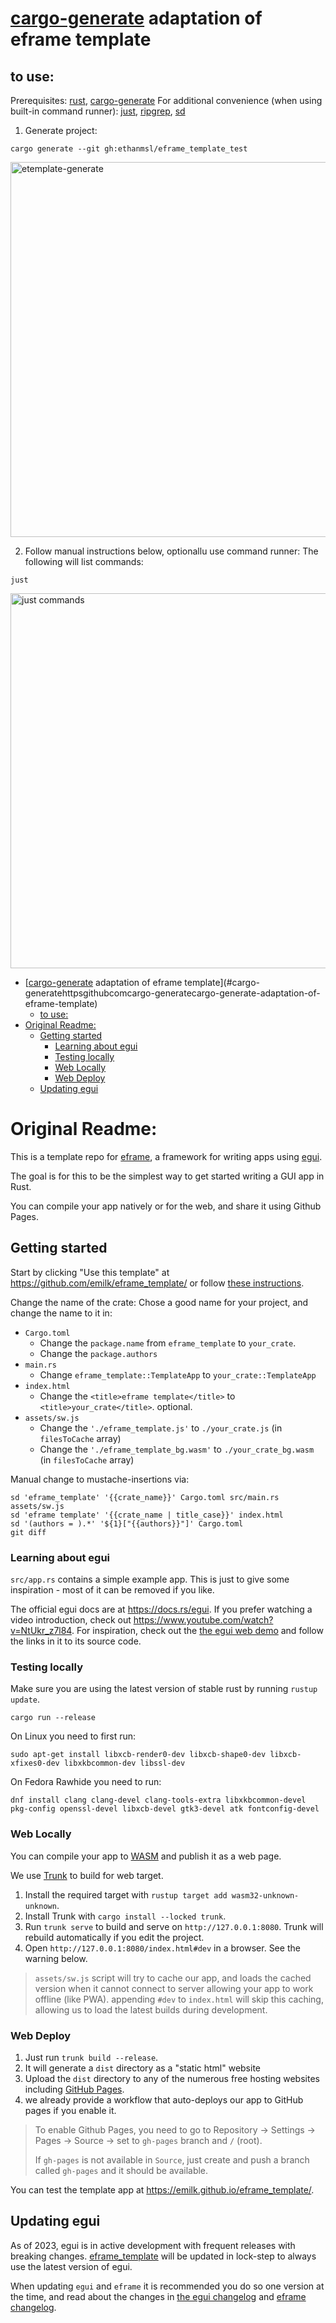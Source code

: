 # [cargo-generate](https://github.com/cargo-generate/cargo-generate) adaptation of eframe template

## to use:
Prerequisites:
[rust](https://www.rust-lang.org/tools/install), [cargo-generate](https://github.com/cargo-generate/cargo-generate)
For additional convenience (when using built-in command runner):
[just](https://github.com/casey/just), [ripgrep](https://github.com/BurntSushi/ripgrep), [sd](https://github.com/chmln/sd)

1. Generate project:
```shell
cargo generate --git gh:ethanmsl/eframe_template_test
```
<img width="600" alt="etemplate-generate" src="https://github.com/ethanmsl/eframe_template_test/assets/33399972/72b056de-feca-4d93-9394-0fc1294c5cab">

2. Follow manual instructions below, optionallu use command runner:
The following will list commands:
```shell
just
```
<img width="600" alt="just commands" src="https://github.com/ethanmsl/eframe_template_test/assets/33399972/40b9cfbe-1fec-4c9b-84d0-9b5f42028855">


<!--toc:start-->
- [[cargo-generate](https://github.com/cargo-generate/cargo-generate) adaptation of eframe template](#cargo-generatehttpsgithubcomcargo-generatecargo-generate-adaptation-of-eframe-template)
  - [to use:](#to-use)
- [Original Readme:](#original-readme)
  - [Getting started](#getting-started)
    - [Learning about egui](#learning-about-egui)
    - [Testing locally](#testing-locally)
    - [Web Locally](#web-locally)
    - [Web Deploy](#web-deploy)
  - [Updating egui](#updating-egui)
<!--toc:end-->


# Original Readme:

This is a template repo for [eframe](https://github.com/emilk/egui/tree/master/crates/eframe), a framework for writing apps using [egui](https://github.com/emilk/egui/).

The goal is for this to be the simplest way to get started writing a GUI app in Rust.

You can compile your app natively or for the web, and share it using Github Pages.

## Getting started

Start by clicking "Use this template" at https://github.com/emilk/eframe_template/ or follow [these instructions](https://docs.github.com/en/free-pro-team@latest/github/creating-cloning-and-archiving-repositories/creating-a-repository-from-a-template).

Change the name of the crate: Chose a good name for your project, and change the name to it in:
* `Cargo.toml`
    * Change the `package.name` from `eframe_template` to `your_crate`.
    * Change the `package.authors`
* `main.rs`
    * Change `eframe_template::TemplateApp` to `your_crate::TemplateApp`
* `index.html`
    * Change the `<title>eframe template</title>` to `<title>your_crate</title>`. optional.
* `assets/sw.js`
  * Change the `'./eframe_template.js'` to `./your_crate.js` (in `filesToCache` array)
  * Change the `'./eframe_template_bg.wasm'` to `./your_crate_bg.wasm` (in `filesToCache` array)

Manual change to mustache-insertions via:

```shell
sd 'eframe_template' '{{crate_name}}' Cargo.toml src/main.rs assets/sw.js
sd 'eframe template' '{{crate_name | title_case}}' index.html
sd '(authors = ).*' '${1}["{{authors}}"]' Cargo.toml
git diff
```


### Learning about egui

`src/app.rs` contains a simple example app. This is just to give some inspiration - most of it can be removed if you like.

The official egui docs are at <https://docs.rs/egui>. If you prefer watching a video introduction, check out <https://www.youtube.com/watch?v=NtUkr_z7l84>. For inspiration, check out the [the egui web demo](https://emilk.github.io/egui/index.html) and follow the links in it to its source code.

### Testing locally

Make sure you are using the latest version of stable rust by running `rustup update`.

`cargo run --release`

On Linux you need to first run:

`sudo apt-get install libxcb-render0-dev libxcb-shape0-dev libxcb-xfixes0-dev libxkbcommon-dev libssl-dev`

On Fedora Rawhide you need to run:

`dnf install clang clang-devel clang-tools-extra libxkbcommon-devel pkg-config openssl-devel libxcb-devel gtk3-devel atk fontconfig-devel`

### Web Locally

You can compile your app to [WASM](https://en.wikipedia.org/wiki/WebAssembly) and publish it as a web page.

We use [Trunk](https://trunkrs.dev/) to build for web target.
1. Install the required target with `rustup target add wasm32-unknown-unknown`.
2. Install Trunk with `cargo install --locked trunk`.
3. Run `trunk serve` to build and serve on `http://127.0.0.1:8080`. Trunk will rebuild automatically if you edit the project.
4. Open `http://127.0.0.1:8080/index.html#dev` in a browser. See the warning below.

> `assets/sw.js` script will try to cache our app, and loads the cached version when it cannot connect to server allowing your app to work offline (like PWA).
> appending `#dev` to `index.html` will skip this caching, allowing us to load the latest builds during development.

### Web Deploy
1. Just run `trunk build --release`.
2. It will generate a `dist` directory as a "static html" website
3. Upload the `dist` directory to any of the numerous free hosting websites including [GitHub Pages](https://docs.github.com/en/free-pro-team@latest/github/working-with-github-pages/configuring-a-publishing-source-for-your-github-pages-site).
4. we already provide a workflow that auto-deploys our app to GitHub pages if you enable it.
> To enable Github Pages, you need to go to Repository -> Settings -> Pages -> Source -> set to `gh-pages` branch and `/` (root).
>
> If `gh-pages` is not available in `Source`, just create and push a branch called `gh-pages` and it should be available.

You can test the template app at <https://emilk.github.io/eframe_template/>.

## Updating egui

As of 2023, egui is in active development with frequent releases with breaking changes. [eframe_template](https://github.com/emilk/eframe_template/) will be updated in lock-step to always use the latest version of egui.

When updating `egui` and `eframe` it is recommended you do so one version at the time, and read about the changes in [the egui changelog](https://github.com/emilk/egui/blob/master/CHANGELOG.md) and [eframe changelog](https://github.com/emilk/egui/blob/master/crates/eframe/CHANGELOG.md).
